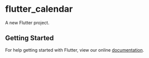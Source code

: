 # flutter_calendar

A new Flutter project.

## Getting Started

For help getting started with Flutter, view our online
[documentation](http://flutter.io/).
